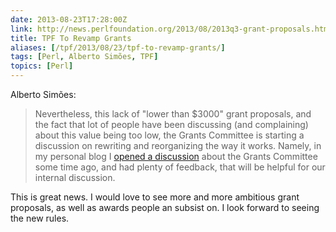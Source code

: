 ```yaml
--- 
date: 2013-08-23T17:28:00Z
link: http://news.perlfoundation.org/2013/08/2013q3-grant-proposals.html
title: TPF To Revamp Grants
aliases: [/tpf/2013/08/23/tpf-to-revamp-grants/]
tags: [Perl, Alberto Simões, TPF]
topics: [Perl]
---
```


Alberto Simões:

> Nevertheless, this lack of "lower than $3000" grant proposals, and the fact
> that lot of people have been discussing (and complaining) about this value
> being too low, the Grants Committee is starting a discussion on rewriting
> and reorganizing the way it works. Namely, in my personal blog I
> [opened a discussion] about the Grants Committee some time ago, and had
> plenty of feedback, that will be helpful for our internal discussion.

[opened a discussion]: http://blogs.perl.org/users/alberto_simoes/2013/02/about-the-grants-committee.html

This is great news. I would love to see more and more ambitious grant
proposals, as well as awards people an subsist on. I look forward to seeing
the new rules.
